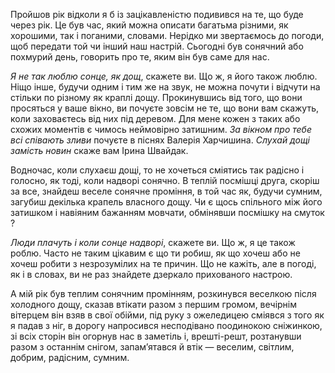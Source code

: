 Пройшов рік відколи я б із зацікавленістю подивився на те, що буде через рік. Це був час, який можна описати багатьма 
різними, як хорошими, так і поганими, словами. Нерідко ми звертаємось до погоди, щоб передати той чи інший наш настрій. 
Сьогодні був сонячний або похмурий день, говорить про те, яким він був саме для нас.

*Я не так люблю сонце, як дощ*, скажете ви. Що ж, я його також люблю. Ніщо інше, будучи одним і тим же на звук, не можна 
почути і відчути на стільки по різному як краплі дощу. Прокинувшись від того, що вони просяться у ваше вікно, ви 
почуєте зовсім не те, що вони вам скажуть, коли заховаєтесь від них під деревом. Для мене кожен з таких або схожих 
моментів є чимось неймовірно затишним. *За вікном про тебе всі співають зливи* почуєте в піснях Валерія Харчишина. 
*Слухай дощі замість новин* скаже вам Ірина Швайдак.

Водночас, коли слухаєш дощі, то не хочеться сміятись так радісно і голосно, як тоді, коли надворі сонячно. В теплій 
посмішці друга, скоріш за все, знайдеш веселе сонячне проміння, в той час як, будучи сумним, загубиш декілька крапель 
власного дощу. Чи є щось спільного між його затишком і навіяним бажанням мовчати, обмінявши посмішку на смуток ?

*Люди плачуть і коли сонце надворі*, скажете ви. Що ж, я це також роблю. Часто не таким цікавим є що ти робиш, як що 
хочеш або не хочеш робити з незрозумілих на те причин. Що не кажіть, але в погоді, як і в словах, ви не раз знайдете 
дзеркало прихованого настрою.

А мій рік був теплим сонячним промінням, розкинувся веселкою після холодного дощу, сказав втікати разом з першим громом, 
вечірнім вітерцем він взяв в свої обійми, під руку з ожеледицею сміявся з того як я падав з ніг, в дорогу напросився 
несподівано поодинокою сніжинкою, зі всіх сторін він огорнув нас в заметіль і, врешті-решт, розтанувши разом з останнім 
снігом, запам’ятався й втік — веселим, світлим, добрим, радісним, сумним.